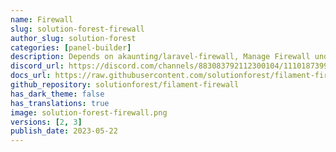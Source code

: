 ```yaml
---
name: Firewall
slug: solution-forest-firewall
author_slug: solution-forest
categories: [panel-builder]
description: Depends on akaunting/laravel-firewall, Manage Firewall under Filament Admin Panel.
discord_url: https://discord.com/channels/883083792112300104/1110187399348236338
docs_url: https://raw.githubusercontent.com/solutionforest/filament-firewall/2.x/README.md
github_repository: solutionforest/filament-firewall
has_dark_theme: false
has_translations: true
image: solution-forest-firewall.png
versions: [2, 3]
publish_date: 2023-05-22
---
```

